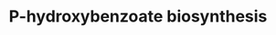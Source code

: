 ---
annotations:
- type: Pathway Ontology
  value: tyrosine metabolic pathway
authors:
- M.Braymer
- MaintBot
- Ddigles
- Egonw
- Mkutmon
- DeSl
- Khanspers
- Eweitz
description: 'This is the proposed pathway for p-hydroxybenzoate biosynthesis in S.
  cerevisiae based on genetic studies and incorporation of radiolabeled intermediates.(CITS:
  [11583838])  SOURCE: SGD pathways, http://pathway.yeastgenome.org/server.html Based
  on http://pathway.yeastgenome.org/biocyc/'
last-edited: 2021-05-26
organisms:
- Saccharomyces cerevisiae
redirect_from:
- /index.php/Pathway:WP315
- /instance/WP315
schema-jsonld:
- '@context': https://schema.org/
  '@id': https://wikipathways.github.io/pathways/WP315.html
  '@type': Dataset
  creator:
    '@type': Organization
    name: WikiPathways
  description: 'This is the proposed pathway for p-hydroxybenzoate biosynthesis in
    S. cerevisiae based on genetic studies and incorporation of radiolabeled intermediates.(CITS:
    [11583838])  SOURCE: SGD pathways, http://pathway.yeastgenome.org/server.html
    Based on http://pathway.yeastgenome.org/biocyc/'
  keywords:
  - ATP
  - p-hydroxyphenylpyruvate
  - L-tyrosine
  - p-hydroxybenzoate
  - H2O
  - pyruvate
  - 4-coumarate
  - NH3
  - acetyl-CoA
  - p-coumaroyl-CoA
  - 4-hydroxybenzoyl-CoA
  - chorismate
  - NADH
  - NAD
  - Coenzyme A
  - 4-hydroxy-phenyllactate
  license: CC0
  name: P-hydroxybenzoate biosynthesis
seo: CreativeWork
title: P-hydroxybenzoate biosynthesis
wpid: WP315
---